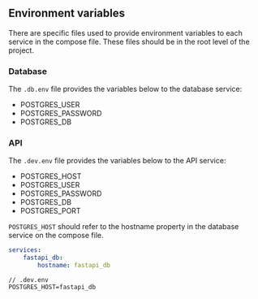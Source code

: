 ## Environment variables
There are specific files used to provide environment variables to each service in the compose file. These files should be in the root level of the project.

### Database
The `.db.env` file provides the variables below to the database service:
- POSTGRES_USER
- POSTGRES_PASSWORD
- POSTGRES_DB

### API
The `.dev.env` file provides the variables below to the API service:
- POSTGRES_HOST
- POSTGRES_USER
- POSTGRES_PASSWORD
- POSTGRES_DB
- POSTGRES_PORT

`POSTGRES_HOST` should refer to the hostname property in the database service on the compose file.

```yaml
services:
    fastapi_db:
        hostname: fastapi_db
```

```
// .dev.env
POSTGRES_HOST=fastapi_db
```